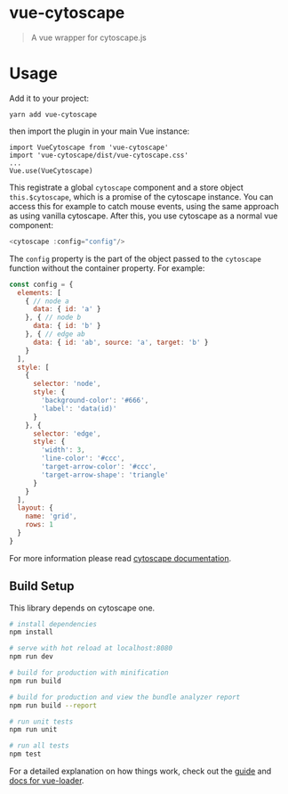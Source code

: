 # vue-cytoscape

> A vue wrapper for cytoscape.js

# Usage
Add it to your project:
```
yarn add vue-cytoscape
```
then import the plugin in your main Vue instance:
```
import VueCytoscape from 'vue-cytoscape'
import 'vue-cytoscape/dist/vue-cytoscape.css'
...
Vue.use(VueCytoscape)
```
This registrate a global `cytoscape` component and a store object `this.$cytoscape`, which is a promise of the cytoscape instance. You can access this for example to catch mouse events, using the same approach as using vanilla cytoscape. 
After this, you use cytoscape as a normal vue component:
```javascript
<cytoscape :config="config"/>
```
The `config` property is the part of the object passed to the `cytoscape` function without the container property. For example:
```javascript
const config = {
  elements: [
    { // node a
      data: { id: 'a' }
    }, { // node b
      data: { id: 'b' }
    }, { // edge ab
      data: { id: 'ab', source: 'a', target: 'b' }
    }
  ],
  style: [
    {
      selector: 'node',
      style: {
        'background-color': '#666',
        'label': 'data(id)'
      }
    }, {
      selector: 'edge',
      style: {
        'width': 3,
        'line-color': '#ccc',
        'target-arrow-color': '#ccc',
        'target-arrow-shape': 'triangle'
      }
    }
  ],
  layout: {
    name: 'grid',
    rows: 1
  }
}
```
For more information please read [cytoscape documentation](http://js.cytoscape.org/#getting-started/initialisation).

## Build Setup
This library depends on cytoscape one.

``` bash
# install dependencies
npm install

# serve with hot reload at localhost:8080
npm run dev

# build for production with minification
npm run build

# build for production and view the bundle analyzer report
npm run build --report

# run unit tests
npm run unit

# run all tests
npm test
```

For a detailed explanation on how things work, check out the [guide](http://vuejs-templates.github.io/webpack/) and [docs for vue-loader](http://vuejs.github.io/vue-loader).
